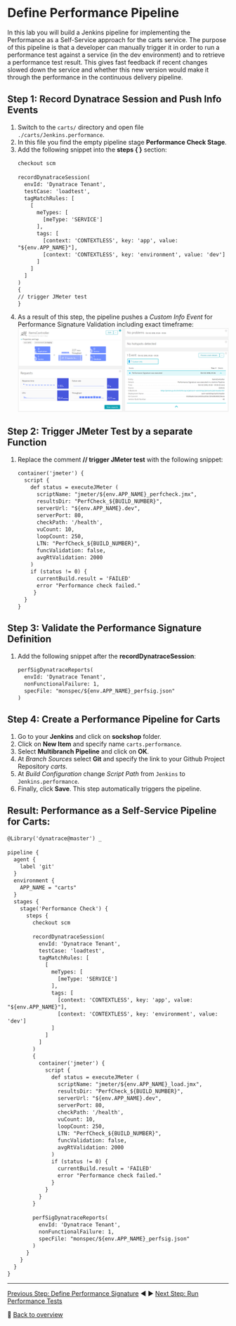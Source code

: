 # Define Performance Pipeline

In this lab you will build a Jenkins pipeline for implementing the Performance as a Self-Service approach for the carts service. The purpose of this pipeline is that a developer can manually trigger it in order to run a performance test against a service (in the dev environment) and to retrieve a performance test result. This gives fast feedback if recent changes slowed down the service and whether this new version would make it through the performance in the continuous delivery pipeline.

## Step 1: Record Dynatrace Session and Push Info Events
1. Switch to the `carts/` directory and open file `./carts/Jenkins.performance`.
1. In this file you find the empty pipeline stage **Performance Check Stage**.
1. Add the following snippet into the **steps { }** section:
    ```
    checkout scm

    recordDynatraceSession(
      envId: 'Dynatrace Tenant',
      testCase: 'loadtest',
      tagMatchRules: [
        [
          meTypes: [
            [meType: 'SERVICE']
          ],
          tags: [
            [context: 'CONTEXTLESS', key: 'app', value: "${env.APP_NAME}"],
            [context: 'CONTEXTLESS', key: 'environment', value: 'dev']
          ]
        ]
      ]
    ) 
    {
    // trigger JMeter test
    }  
    ```
1. As a result of this step, the pipeline pushes a *Custom Info Event* for Performance Signature Validation including exact timeframe:
![performance_signature_event](../assets/performance_signature_event.png)

## Step 2: Trigger JMeter Test by a separate Function
1. Replace the comment **// trigger JMeter test** with the following snippet:
    ```
    container('jmeter') {
      script {
        def status = executeJMeter ( 
          scriptName: "jmeter/${env.APP_NAME}_perfcheck.jmx",
          resultsDir: "PerfCheck_${BUILD_NUMBER}",
          serverUrl: "${env.APP_NAME}.dev", 
          serverPort: 80,
          checkPath: '/health',
          vuCount: 10,
          loopCount: 250,
          LTN: "PerfCheck_${BUILD_NUMBER}",
          funcValidation: false,
          avgRtValidation: 2000
        )
        if (status != 0) {
          currentBuild.result = 'FAILED'
          error "Performance check failed."
         }
      }
    }
    ```

## Step 3: Validate the Performance Signature Definition
1. Add the following snippet after the **recordDynatraceSession**:
    ```
    perfSigDynatraceReports(
      envId: 'Dynatrace Tenant', 
      nonFunctionalFailure: 1, 
      specFile: "monspec/${env.APP_NAME}_perfsig.json"
    ) 
    ```

## Step 4: Create a Performance Pipeline for Carts
1. Go to your **Jenkins** and click on **sockshop** folder.
1. Click on **New Item** and specify name `carts.performance`.
1. Select **Multibranch Pipeline** and click on **OK**.
1. At *Branch Sources* select **Git** and specify the link to your Github Project Repository *carts*.
1. At *Build Configuration* change *Script Path* from `Jenkins` to `Jenkins.performance`.
1. Finally, click **Save**. This step automatically triggers the pipeline.

## Result: Performance as a Self-Service Pipeline for Carts:
```
@Library('dynatrace@master') _

pipeline {
  agent {
    label 'git'
  }
  environment {
    APP_NAME = "carts"
  }
  stages {
    stage('Performance Check') {
      steps {
        checkout scm

        recordDynatraceSession(
          envId: 'Dynatrace Tenant',
          testCase: 'loadtest',
          tagMatchRules: [
            [
              meTypes: [
                [meType: 'SERVICE']
              ],
              tags: [
                [context: 'CONTEXTLESS', key: 'app', value: "${env.APP_NAME}"],
                [context: 'CONTEXTLESS', key: 'environment', value: 'dev']
              ]
            ]
          ]
        ) 
        {
          container('jmeter') {
            script {
              def status = executeJMeter ( 
                scriptName: "jmeter/${env.APP_NAME}_load.jmx",
                resultsDir: "PerfCheck_${BUILD_NUMBER}",
                serverUrl: "${env.APP_NAME}.dev", 
                serverPort: 80,
                checkPath: '/health',
                vuCount: 10,
                loopCount: 250,
                LTN: "PerfCheck_${BUILD_NUMBER}",
                funcValidation: false,
                avgRtValidation: 2000
              )
              if (status != 0) {
                currentBuild.result = 'FAILED'
                error "Performance check failed."
              }
            }
          }
        }

        perfSigDynatraceReports(
          envId: 'Dynatrace Tenant', 
          nonFunctionalFailure: 1, 
          specFile: "monspec/${env.APP_NAME}_perfsig.json"
        ) 
      }
    }
  }
}
```

---

[Previous Step: Define Performance Signature](../03_Define_Performance_Signature) :arrow_backward: :arrow_forward: [Next Step: Run Performance Tests](../05_Run_Performance_Tests)

:arrow_up_small: [Back to overview](../)